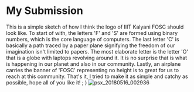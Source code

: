 # My Submission
This is a simple sketch of how I think the logo of IIIT Kalyani FOSC should look like. To start of with, the letters 'F' and 'S' are formed using binary numbers, which is the core language of computers.
The last letter 'C' is basically a path traced by a paper plane signifying the freedom of our imagination isn't limited to papers.
The most elaborate letter is the letter 'O' that is a globe with laptops revolving around it. It is no surprise that is what is happening in our planet and also in our community. Lastly, an airplane carries the banner of 'FOSC' representing no height is to great for us to reach at this community.
That's it, I tried to make it as simple and catchy as possible, hope all of you like it! ; )
![psx_20180516_002936](https://user-images.githubusercontent.com/39150396/40080049-732c902c-58a7-11e8-9cc0-e4d17228082d.jpg)

